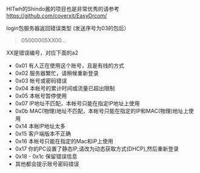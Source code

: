 HITwh的Shindo酱的项目也是非常优秀的请参考 <br>
https://github.com/coverxit/EasyDrcom/

login包服务器返回错误类型 (发送序号为03的包后）<br>
> 05000005XX00...


XX是错误编号，对应下面的a2

* 0x01 有人正在使用这个账号，且是有线的方式
* 0x02 服务器繁忙，请稍候重新登录
* 0x03 帐号或密码错误
* 0x04 本帐号的累计时间或流量已超出限制
* 0x05 本帐号暂停使用
* 0x07 IP地址不匹配，本帐号只能在指定IP地址上使用 
* 0x0b MAC(物理)地址不匹配，本帐号只能在指定的IP和MAC(物理)地址上使用
* 0x14 本帐IP地址太多
* 0x15 客户端版本不正确
* 0x16 本帐号只能在指定的Mac和IP上使用
* 0x17 你的PC设置了静态IP,请改为动态获取方式(DHCP),然后重新登录
* 0x18 - 0x1c 保留错误信息
* 其他都会提示账号密码错误

